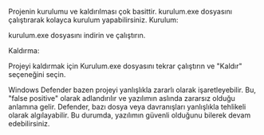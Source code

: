 Projenin kurulumu ve kaldırılması çok basittir. kurulum.exe dosyasını çalıştırarak kolayca kurulum yapabilirsiniz.
Kurulum:

kurulum.exe dosyasını indirin ve çalıştırın.

Kaldırma:

Projeyi kaldırmak için Kurulum.exe dosyasını tekrar çalıştırın ve "Kaldır" seçeneğini seçin.


Windows Defender bazen projeyi yanlışlıkla zararlı olarak işaretleyebilir. Bu, "false positive"  olarak adlandırılır ve yazılımın aslında zararsız olduğu anlamına gelir. Defender, bazı dosya veya davranışları yanlışlıkla tehlikeli olarak algılayabilir. Bu durumda, yazılımın güvenli olduğunu bilerek devam edebilirsiniz.
